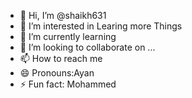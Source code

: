 - 👋 Hi, I’m @shaikh631
- 👀 I’m interested in Learing more Things 
- 🌱 I’m currently learning 
- 💞️ I’m looking to collaborate on ...
- 📫 How to reach me 
- 😄 Pronouns:Ayan
- ⚡ Fun fact: Mohammed 

<!---
shaikh631/shaikh631 is a ✨ special ✨ repository because its `README.md` (this file) appears on your GitHub profile.
You can click the Preview link to take a look at your changes.
--->

